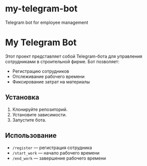 # my-telegram-bot
Telegram bot for employee management
# My Telegram Bot

Этот проект представляет собой Telegram-бота для управления сотрудниками в строительной фирме. Бот позволяет:
- Регистрацию сотрудников
- Отслеживание рабочего времени
- Фиксирование затрат на материалы

## Установка

1. Клонируйте репозиторий.
2. Установите зависимости.
3. Запустите бота.

## Использование

- `/register` — регистрация сотрудника
- `/start_work` — начало рабочего времени
- `/end_work` — завершение рабочего времени
